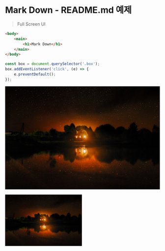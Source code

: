 # Mark Down - README.md 예제

> Full Screen UI

```html
<body>
	<main>
		<h1>Mark Down</h1>
	</main>
</body>
```

```javascript
const box = document.querySelector('.box');
box.addEventListener('click', (e) => {
	e.preventDefault();
});
```

![배경화면](/img/example.jpg)

<img src="img/example.jpg" width="250px" alt="배경화면" />
